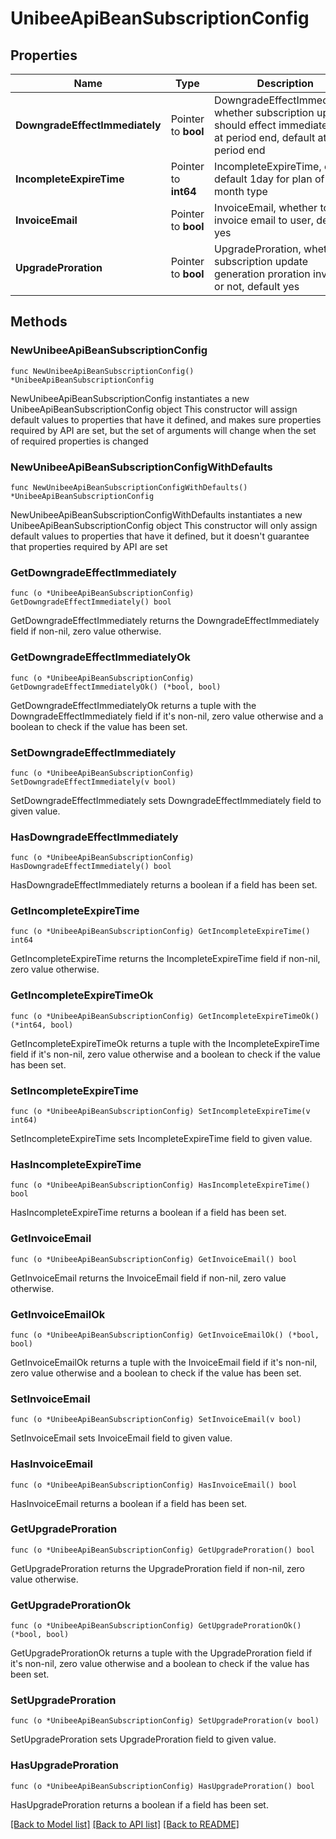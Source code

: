 # UnibeeApiBeanSubscriptionConfig

## Properties

Name | Type | Description | Notes
------------ | ------------- | ------------- | -------------
**DowngradeEffectImmediately** | Pointer to **bool** | DowngradeEffectImmediately, whether subscription update should effect immediately or at period end, default at period end | [optional] 
**IncompleteExpireTime** | Pointer to **int64** | IncompleteExpireTime, em.. default 1day for plan of month type | [optional] 
**InvoiceEmail** | Pointer to **bool** | InvoiceEmail, whether to send invoice email to user, default yes | [optional] 
**UpgradeProration** | Pointer to **bool** | UpgradeProration, whether subscription update generation proration invoice or not, default yes | [optional] 

## Methods

### NewUnibeeApiBeanSubscriptionConfig

`func NewUnibeeApiBeanSubscriptionConfig() *UnibeeApiBeanSubscriptionConfig`

NewUnibeeApiBeanSubscriptionConfig instantiates a new UnibeeApiBeanSubscriptionConfig object
This constructor will assign default values to properties that have it defined,
and makes sure properties required by API are set, but the set of arguments
will change when the set of required properties is changed

### NewUnibeeApiBeanSubscriptionConfigWithDefaults

`func NewUnibeeApiBeanSubscriptionConfigWithDefaults() *UnibeeApiBeanSubscriptionConfig`

NewUnibeeApiBeanSubscriptionConfigWithDefaults instantiates a new UnibeeApiBeanSubscriptionConfig object
This constructor will only assign default values to properties that have it defined,
but it doesn't guarantee that properties required by API are set

### GetDowngradeEffectImmediately

`func (o *UnibeeApiBeanSubscriptionConfig) GetDowngradeEffectImmediately() bool`

GetDowngradeEffectImmediately returns the DowngradeEffectImmediately field if non-nil, zero value otherwise.

### GetDowngradeEffectImmediatelyOk

`func (o *UnibeeApiBeanSubscriptionConfig) GetDowngradeEffectImmediatelyOk() (*bool, bool)`

GetDowngradeEffectImmediatelyOk returns a tuple with the DowngradeEffectImmediately field if it's non-nil, zero value otherwise
and a boolean to check if the value has been set.

### SetDowngradeEffectImmediately

`func (o *UnibeeApiBeanSubscriptionConfig) SetDowngradeEffectImmediately(v bool)`

SetDowngradeEffectImmediately sets DowngradeEffectImmediately field to given value.

### HasDowngradeEffectImmediately

`func (o *UnibeeApiBeanSubscriptionConfig) HasDowngradeEffectImmediately() bool`

HasDowngradeEffectImmediately returns a boolean if a field has been set.

### GetIncompleteExpireTime

`func (o *UnibeeApiBeanSubscriptionConfig) GetIncompleteExpireTime() int64`

GetIncompleteExpireTime returns the IncompleteExpireTime field if non-nil, zero value otherwise.

### GetIncompleteExpireTimeOk

`func (o *UnibeeApiBeanSubscriptionConfig) GetIncompleteExpireTimeOk() (*int64, bool)`

GetIncompleteExpireTimeOk returns a tuple with the IncompleteExpireTime field if it's non-nil, zero value otherwise
and a boolean to check if the value has been set.

### SetIncompleteExpireTime

`func (o *UnibeeApiBeanSubscriptionConfig) SetIncompleteExpireTime(v int64)`

SetIncompleteExpireTime sets IncompleteExpireTime field to given value.

### HasIncompleteExpireTime

`func (o *UnibeeApiBeanSubscriptionConfig) HasIncompleteExpireTime() bool`

HasIncompleteExpireTime returns a boolean if a field has been set.

### GetInvoiceEmail

`func (o *UnibeeApiBeanSubscriptionConfig) GetInvoiceEmail() bool`

GetInvoiceEmail returns the InvoiceEmail field if non-nil, zero value otherwise.

### GetInvoiceEmailOk

`func (o *UnibeeApiBeanSubscriptionConfig) GetInvoiceEmailOk() (*bool, bool)`

GetInvoiceEmailOk returns a tuple with the InvoiceEmail field if it's non-nil, zero value otherwise
and a boolean to check if the value has been set.

### SetInvoiceEmail

`func (o *UnibeeApiBeanSubscriptionConfig) SetInvoiceEmail(v bool)`

SetInvoiceEmail sets InvoiceEmail field to given value.

### HasInvoiceEmail

`func (o *UnibeeApiBeanSubscriptionConfig) HasInvoiceEmail() bool`

HasInvoiceEmail returns a boolean if a field has been set.

### GetUpgradeProration

`func (o *UnibeeApiBeanSubscriptionConfig) GetUpgradeProration() bool`

GetUpgradeProration returns the UpgradeProration field if non-nil, zero value otherwise.

### GetUpgradeProrationOk

`func (o *UnibeeApiBeanSubscriptionConfig) GetUpgradeProrationOk() (*bool, bool)`

GetUpgradeProrationOk returns a tuple with the UpgradeProration field if it's non-nil, zero value otherwise
and a boolean to check if the value has been set.

### SetUpgradeProration

`func (o *UnibeeApiBeanSubscriptionConfig) SetUpgradeProration(v bool)`

SetUpgradeProration sets UpgradeProration field to given value.

### HasUpgradeProration

`func (o *UnibeeApiBeanSubscriptionConfig) HasUpgradeProration() bool`

HasUpgradeProration returns a boolean if a field has been set.


[[Back to Model list]](../README.md#documentation-for-models) [[Back to API list]](../README.md#documentation-for-api-endpoints) [[Back to README]](../README.md)


